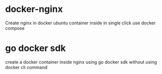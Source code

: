 ﻿# docker-nginx
Create nginx in docker ubuntu container inside in single click use docker compose

# go docker sdk
create a docker container inside nginx using go docker sdk without using docker cli command
